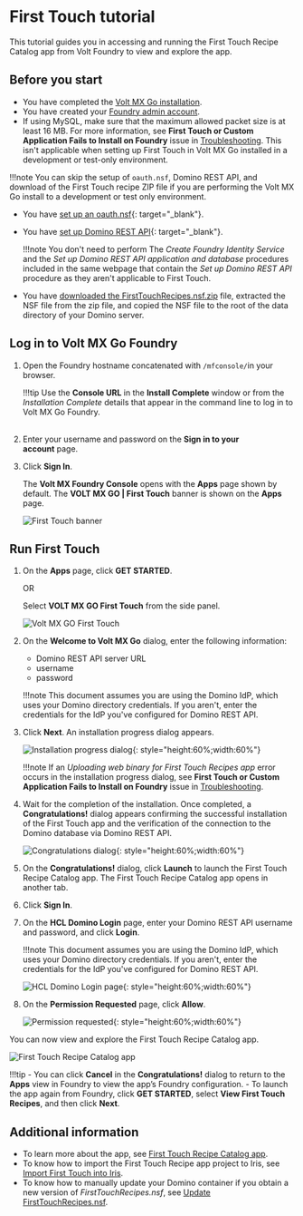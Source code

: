 # First Touch tutorial

This tutorial guides you in accessing and running the First Touch Recipe Catalog app from Volt Foundry to view and explore the app.

## Before you start

- You have completed the [Volt MX Go installation](installation.md).
- You have created your [Foundry admin account](../howto/foundryadminaccount.md).
- If using MySQL, make sure that the maximum allowed packet size is at least 16 MB. For more information, see **First Touch or Custom Application Fails to Install on Foundry** issue in [Troubleshooting](../references/troubleshoot.md). This isn't applicable when setting up First Touch in Volt MX Go installed in a development or test-only environment.

!!!note 
    You can skip the setup of `oauth.nsf`, Domino REST API, and download of the First Touch recipe ZIP file if you are performing the Volt MX Go install to a development or test only environment. 

- You have [set up an oauth.nsf](https://opensource.hcltechsw.com/Domino-rest-api/howto/VoltMX/setupoauthnsf.html){: target="_blank"}.
- You have [set up Domino REST API](https://opensource.hcltechsw.com/Domino-rest-api/howto/VoltMX/configuring-keep-idplite-with-identity-service.html?h=oauth.json#set-up-domino-rest-api){: target="_blank"}.

    !!!note
        You don't need to perform The *Create Foundry Identity Service* and the *Set up Domino REST API application and database* procedures included in the same webpage that contain the *Set up Domino REST API* procedure as they aren't applicable to First Touch.

- You have [downloaded the FirstTouchRecipes.nsf.zip](portaldownload.md) file, extracted the NSF file from the zip file, and copied the NSF file to the root of the data directory of your Domino server.

   
## Log in to Volt MX Go Foundry

1. Open the Foundry hostname concatenated with `/mfconsole/`in your browser.


    !!!tip
        Use the **Console URL** in the **Install Complete** window or from the *Installation Complete* details that appear in the command line to log in to Volt MX Go Foundry.  
 

2. Enter your username and password on the **Sign in to your account** page. 
3. Click **Sign In**.  

   The **Volt MX Foundry Console** opens with the **Apps** page shown by default. The **VOLT MX GO | First Touch** banner is shown on the **Apps** page.

   ![First Touch banner](../assets/images/firsttouch.png)

## Run First Touch

1. On the **Apps** page, click **GET STARTED**.

    OR

    Select **VOLT MX GO First Touch** from the side panel. 

    ![Volt MX GO First Touch ](../assets/images/firsttouchsidepanel.png)

2. On the **Welcome to Volt MX Go** dialog, enter the following information:

    - Domino REST API server URL
    - username
    - password

    !!!note
        This document assumes you are using the Domino IdP, which uses your Domino directory credentials. If you aren't, enter the credentials for the IdP you've configured for Domino REST API. 

3. Click **Next**. An installation progress dialog appears.

    ![Installation progress dialog](../assets/images/firsttouchinstalldialog.png){: style="height:60%;width:60%"}

    !!!note
        If an *Uploading web binary for First Touch Recipes app* error occurs in the installation progress dialog, see **First Touch or Custom Application Fails to Install on Foundry** issue in [Troubleshooting](../references/troubleshoot.md).

4. Wait for the completion of the installation. Once completed, a **Congratulations!** dialog appears confirming the successful installation of the First Touch app and the verification of the connection to the Domino database via Domino REST API.

    ![Congratulations dialog](../assets/images/firsttouchcongrats.png){: style="height:60%;width:60%"}
 

5. On the **Congratulations!** dialog, click **Launch** to launch the First Touch Recipe Catalog app. The First Touch Recipe Catalog app opens in another tab. 
6. Click **Sign In**.
7. On the **HCL Domino Login** page, enter your Domino REST API username and password, and click **Login**.

    !!!note
        This document assumes you are using the Domino IdP, which uses your Domino directory credentials. If you aren't, enter the credentials for the IdP you've configured for Domino REST API.

    ![HCL Domino Login page](../assets/images/fthcllogin.png){: style="height:60%;width:60%"}

8. On the **Permission Requested** page, click **Allow**.

    ![Permission requested](../assets/images/ftpermissionreq.png){: style="height:60%;width:60%"}
 
You can now view and explore the First Touch Recipe Catalog app. 

![First Touch Recipe Catalog app](../assets/images/ftrecipeapp.png)



!!!tip
    - You can click **Cancel** in the **Congratulations!** dialog to return to the **Apps** view in Foundry to view the app’s Foundry configuration.
    - To launch the app again from Foundry, click **GET STARTED**, select **View First Touch Recipes**, and then click **Next**.    

## Additional information

- To learn more about the app, see [First Touch Recipe Catalog app](../topicguides/firsttouchapp.md).
- To know how to import the First Touch Recipe app project to Iris, see [Import First Touch into Iris](../howto/importft.md).
- To know how to manually update your Domino container if you obtain a new version of *FirstTouchRecipes.nsf*, see [Update FirstTouchRecipes.nsf](../howto/FTnsfupdate.md).